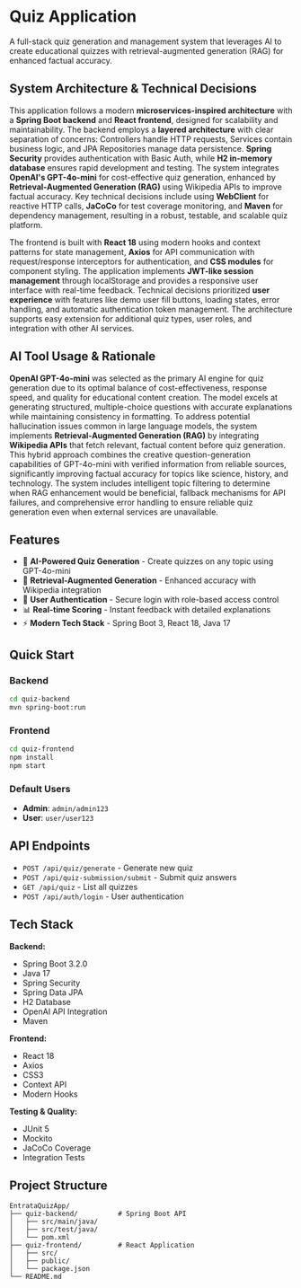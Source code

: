 # Quiz Application

A full-stack quiz generation and management system that leverages AI to create educational quizzes with retrieval-augmented generation (RAG) for enhanced factual accuracy.

## System Architecture & Technical Decisions

This application follows a modern **microservices-inspired architecture** with a **Spring Boot backend** and **React frontend**, designed for scalability and maintainability. The backend employs a **layered architecture** with clear separation of concerns: Controllers handle HTTP requests, Services contain business logic, and JPA Repositories manage data persistence. **Spring Security** provides authentication with Basic Auth, while **H2 in-memory database** ensures rapid development and testing. The system integrates **OpenAI's GPT-4o-mini** for cost-effective quiz generation, enhanced by **Retrieval-Augmented Generation (RAG)** using Wikipedia APIs to improve factual accuracy. Key technical decisions include using **WebClient** for reactive HTTP calls, **JaCoCo** for test coverage monitoring, and **Maven** for dependency management, resulting in a robust, testable, and scalable quiz platform.

The frontend is built with **React 18** using modern hooks and context patterns for state management, **Axios** for API communication with request/response interceptors for authentication, and **CSS modules** for component styling. The application implements **JWT-like session management** through localStorage and provides a responsive user interface with real-time feedback. Technical decisions prioritized **user experience** with features like demo user fill buttons, loading states, error handling, and automatic authentication token management. The architecture supports easy extension for additional quiz types, user roles, and integration with other AI services.

## AI Tool Usage & Rationale

**OpenAI GPT-4o-mini** was selected as the primary AI engine for quiz generation due to its optimal balance of cost-effectiveness, response speed, and quality for educational content creation. The model excels at generating structured, multiple-choice questions with accurate explanations while maintaining consistency in formatting. To address potential hallucination issues common in large language models, the system implements **Retrieval-Augmented Generation (RAG)** by integrating **Wikipedia APIs** that fetch relevant, factual content before quiz generation. This hybrid approach combines the creative question-generation capabilities of GPT-4o-mini with verified information from reliable sources, significantly improving factual accuracy for topics like science, history, and technology. The system includes intelligent topic filtering to determine when RAG enhancement would be beneficial, fallback mechanisms for API failures, and comprehensive error handling to ensure reliable quiz generation even when external services are unavailable.

## Features

- 🤖 **AI-Powered Quiz Generation** - Create quizzes on any topic using GPT-4o-mini
- 🧠 **Retrieval-Augmented Generation** - Enhanced accuracy with Wikipedia integration
- 🔐 **User Authentication** - Secure login with role-based access control
- 📊 **Real-time Scoring** - Instant feedback with detailed explanations
- ⚡ **Modern Tech Stack** - Spring Boot 3, React 18, Java 17

## Quick Start

### Backend
```bash
cd quiz-backend
mvn spring-boot:run
```

### Frontend
```bash
cd quiz-frontend
npm install
npm start
```

### Default Users
- **Admin**: `admin/admin123`
- **User**: `user/user123`

## API Endpoints

- `POST /api/quiz/generate` - Generate new quiz
- `POST /api/quiz-submission/submit` - Submit quiz answers
- `GET /api/quiz` - List all quizzes
- `POST /api/auth/login` - User authentication

## Tech Stack

**Backend:**
- Spring Boot 3.2.0
- Java 17
- Spring Security
- Spring Data JPA
- H2 Database
- OpenAI API Integration
- Maven

**Frontend:**
- React 18
- Axios
- CSS3
- Context API
- Modern Hooks

**Testing & Quality:**
- JUnit 5
- Mockito
- JaCoCo Coverage
- Integration Tests

## Project Structure

```
EntrataQuizApp/
├── quiz-backend/          # Spring Boot API
│   ├── src/main/java/
│   ├── src/test/java/
│   └── pom.xml
├── quiz-frontend/         # React Application
│   ├── src/
│   ├── public/
│   └── package.json
└── README.md
```

